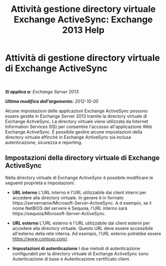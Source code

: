 ﻿---
title: 'Attività gestione directory virtuale Exchange ActiveSync: Exchange 2013 Help'
TOCTitle: Attività di gestione directory virtuale di Exchange ActiveSync
ms:assetid: f0b339b7-e184-4392-a133-20523183459d
ms:mtpsurl: https://technet.microsoft.com/it-it/library/Bb125170(v=EXCHG.150)
ms:contentKeyID: 50482024
ms.date: 05/22/2018
mtps_version: v=EXCHG.150
ms.translationtype: MT
---

# Attività di gestione directory virtuale di Exchange ActiveSync

 

_**Si applica a:** Exchange Server 2013_

_**Ultima modifica dell'argomento:** 2012-10-05_

Alcune impostazioni delle applicazioni Exchange ActiveSync possono essere gestite in Exchange Server 2013 tramite la directory virtuale di Exchange ActiveSync. La directory virtuale viene utilizzata da Internet Information Services (IIS) per consentire l'accesso all'applicazione Web Exchange ActiveSync. È possibile gestire alcune impostazioni della directory virtuale affinché in Exchange ActiveSync sia inclusa autenticazione, sicurezza e reporting.

## Impostazioni della directory virtuale di Exchange ActiveSync

Nella directory virtuale di Exchange ActiveSync è possibile modificare le seguenti proprietà e impostazioni:

  - **URL interno** L'URL interno è l'URL utilizzabile dai client interni per accedere alla directory virtuale. In genere è in formato https://servername/Microsoft-Server-ActiveSync. A d esempio, se il nome NetBIOS del servere è Sequoia, l'URL interno sarà https://sequoia/Microsoft-Server-ActiveSync.

  - **URL esterno** L'URL esterno è l'URL utilizzabile dai client esterni per accedere alla directory virtuale. Questo URL deve essere accessibile all'esterno della rete interna. Ad esempio, l'URL esterno potrebbe essere https://www.contoso.com/.

  - **Impostazioni di autenticazione** I due metodi di autenticazione configurabili per la directory virtuale di Exchange ActiveSync sono Autenticazione di base e Autenticazione certificato client.


